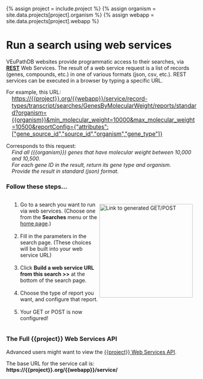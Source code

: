 <style>
.container {
  display: flex;
}
#col-1 {
  flex: 2; margin-left: 1em;
}
#col-2 {
  flex: 1; margin-left: 0;
}
</style>

{% assign project  = include.project %}
{% assign organism  = site.data.projects[project].organism %}
{% assign webapp  = site.data.projects[project].webapp %}

<!-- display wdkModel introduction text -->
<h1>Run a search using web services</h1>

<div class="static-content">

<p>
VEuPathDB websites provide programmatic access to their searches, via <a href="http://www.ics.uci.edu/~fielding/pubs/dissertation/top.htm"><b>REST</b></a> Web Services. 
The result of a web service request is a list of records (genes, compounds, etc.) in one of various formats (json, csv, etc.).
REST services can be executed in a browser by typing a specific URL. 
</p>

<p>
For example, this URL:
<br><span style="position:relative;left:15px;font-size:110%">
<a href='/a/service/record-types/transcript/searches/GenesByMolecularWeight/reports/standard?organism={{organism}}&min_molecular_weight=10000&max_molecular_weight=10500&reportConfig={"attributes":["gene_source_id","source_id","organism","gene_type"]}'>https://{{project}}.org/{{webapp}}/service/record-types/transcript/searches/GenesByMolecularWeight/reports/standard?organism={{organism}}&min_molecular_weight=10000&max_molecular_weight=10500&reportConfig={"attributes":["gene_source_id","source_id","organism","gene_type"]}</a></span>
</p>

<p>Corresponds to this request: 
<br><span style="font-style:italic;position:relative;left:15px;">
Find all ({{organism}}) genes that have molecular weight between 10,000 and 10,500. 
<br>For each gene ID in the result, return its gene type and organism.
<br>Provide the result in standard (json) format.
</span>
</p>

<h3>Follow these steps...</h3>
<div class="container">
  <ol id="col-1">
    <li>Go to a search you want to run via web services. (Choose one from the <b>Searches</b> menu or the <a href="/">home page</a>.)</li> 
    <br>
    <li>Fill in the parameters in the search page.  (These choices will be built into your web service URL)</li>
    <br>
    <li>Click <b>Build a web service URL from this search >></b> at the bottom of the search page.</li>
    <br>
    <li>Choose the type of report you want, and configure that report.</li>
    <br>
    <li>Your GET or POST is now configured!</li>
  </ol>
  <div id="col-2">
    <img style="width: 18em; margin-top: 1.5em;" src="{{ "/assets/images/webservices-linkto.png" | absolute_url }}" alt="Link to generated GET/POST "  />
  </div>
</div>

<h3>The Full {{project}} Web Services API</h3>
<p>Advanced users might want to view the <a href="/service-api.html">{{project}} Web Services API</a>.</p>
<p>The base URL for the service call is: <b>https://{{project}}.org/{{webapp}}/service/</b></p>

</div>
